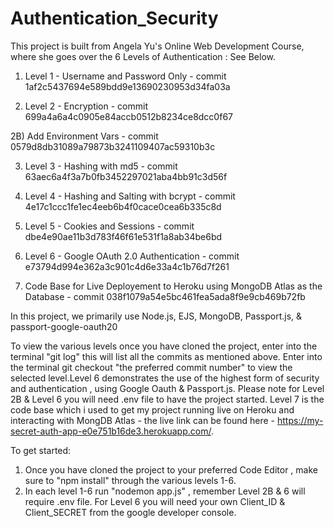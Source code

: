 # Authentication_Security

This project is built from Angela Yu's Online Web Development Course, where she goes over the 6 Levels of Authentication : See Below. 

1) Level 1 - Username and Password Only - 
   commit 1af2c5437694e589bdd9e13690230953d34fa03a

2) Level 2 - Encryption - 
   commit 699a4a6a4c0905e84accb0512b8234ce8dcc0f67

 2B) Add Environment Vars - 
   commit 0579d8db31089a79873b3241109407ac59310b3c

3) Level 3 - Hashing with md5 -
   commit 63aec6a4f3a7b0fb3452297021aba4bb91c3d56f

4) Level 4 - Hashing and Salting with bcrypt - 
   commit 4e17c1ccc1fe1ec4eeb6b4f0cace0cea6b335c8d

5) Level 5 - Cookies and Sessions - 
   commit dbe4e90ae11b3d783f46f61e531f1a8ab34be6bd

6) Level 6 - Google OAuth 2.0 Authentication - 
   commit e73794d994e362a3c901c4d6e33a4c1b76d7f261

7) Code Base for Live Deployement to Heroku using MongoDB Atlas as the Database - 
   commit 038f1079a54e5bc461fea5ada8f9e9cb469b72fb

In this project, we primarily use Node.js, EJS, MongoDB, Passport.js, & passport-google-oauth20

To view the various levels once you have cloned the project, enter into the terminal "git log" this will list all the commits as mentioned above. Enter into the terminal git checkout "the preferred commit number" to view the selected level.Level 6 demonstrates the use of the highest form of security and authentication , using Google Oauth & Passport.js. Please note for Level 2B & Level 6 you will need .env file to have the project started. Level 7 is the code base which i used to get my project running live on Heroku and interacting with MongDB Atlas - the live link can be found here - https://my-secret-auth-app-e0e751b16de3.herokuapp.com/.

To get started:
1) Once you have cloned the project to your preferred Code Editor , make sure to "npm install" through the various levels 1-6.
2) In each level 1-6 run "nodemon app.js" , remember Level 2B & 6 will require .env file. For Level 6 you will need your own Client_ID & Client_SECRET from the google developer console.

   
